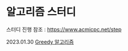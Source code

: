 # 알고리즘 스터디
스터디 진행 참조 : https://www.acmicpc.net/step  

2023.01.30 [Greedy 알고리즘](_01_Greedy/README.md)